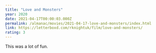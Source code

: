 ```yaml
---
title: "Love and Monsters"
year: 2020
date: 2021-04-17T00:00:03.000Z
permalink: /almanac/movies/2021-04-17-love-and-monsters/index.html
link: https://letterboxd.com/rknightuk/film/love-and-monsters/
rating: 3
---
```


This was a lot of fun.